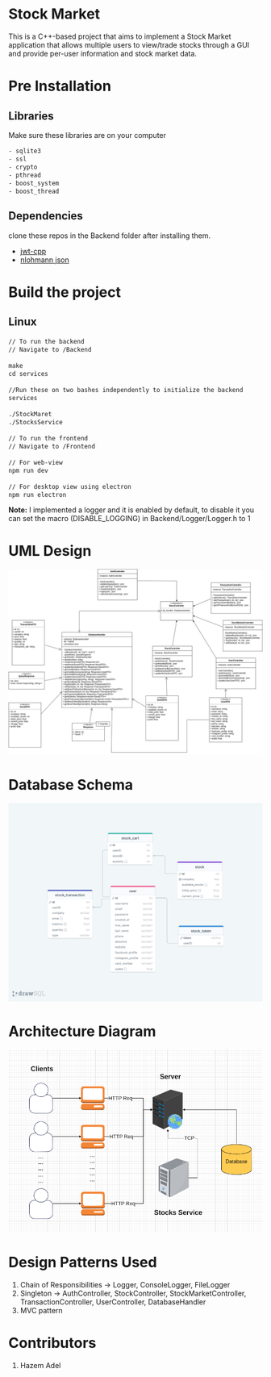 # Stock Market
This is a C++-based project that aims to implement a Stock Market application that allows multiple users to view/trade stocks through a GUI and provide per-user information and stock market data.

# Pre Installation
## Libraries
Make sure these libraries are on your computer
```
- sqlite3
- ssl
- crypto
- pthread
- boost_system
- boost_thread
```
## Dependencies
clone these repos in the Backend folder after installing them.
- [jwt-cpp](https://github.com/Thalhammer/jwt-cpp)
- [nlohmann json](https://github.com/nlohmann/json)



# Build the project

## Linux
```command
// To run the backend
// Navigate to /Backend

make
cd services

//Run these on two bashes independently to initialize the backend services

./StockMaret
./StocksService

// To run the frontend
// Navigate to /Frontend

// For web-view
npm run dev

// For desktop view using electron
npm run electron
```

**Note:** I implemented a logger and it is enabled by default, to disable it you can set the macro (DISABLE_LOGGING) in Backend/Logger/Logger.h to 1
  

# UML Design
![Stock Market](Design%20System/Stock%20Market.jpg)

# Database Schema
![Database Schema](Design%20System/Database%20Schema.png)

# Architecture Diagram
![Architecture Diagram](Design%20System/Architecture%20Diagram.png)

# Design Patterns Used
1. Chain of Responsibilities -> Logger, ConsoleLogger, FileLogger
2. Singleton -> AuthController, StockController, StockMarketController, TransactionController, UserController, DatabaseHandler
3. MVC pattern

# Contributors
1. Hazem Adel



